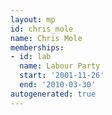```yaml
---
layout: mp
id: chris_mole
name: Chris Mole
memberships:
- id: lab
  name: Labour Party
  start: '2001-11-26'
  end: '2010-03-30'
autogenerated: true
---
```

